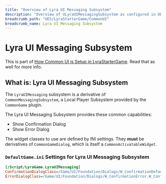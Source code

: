 ```yaml
---
title: "Overview of Lyra UI Messaging Subsystem"
description: "Overview of ULyraUIMessagingSubsystem as configured in UE5 LyraStarterGame"
breadcrumb_path: "UE5/LyraStarterGame/CommonUI"
breadcrumb_name: Lyra UI Messaging Subsystem
---
```



# Lyra UI Messaging Subsystem

This is part of [How Common UI is Setup in LyraStarterGame](./).
Read that as well for more info.


## What is: Lyra UI Messaging Subsystem

The `LyraUIMessaging` subsystem is a derivative of `CommonMessagingSubsystem`,
a Local Player Subsystem provided by the `CommonGame` plugin.

The Lyra UI Messaging Subsystem provides these common capabilities:

- Show Confirmation Dialog
- Show Error Dialog

The widget classes to use are defined by INI settings.
They **must** be derivatives of `CommonGameDialog`, which is itself a `CommonActivatableWidget`.


### `DefaultGame.ini` Settings for Lyra UI Messaging Subsystem
```ini
[/Script/LyraGame.LyraUIMessaging]
ConfirmationDialogClass=/Game/UI/Foundation/Dialogs/W_ConfirmationDefault.W_ConfirmationDefault_C
ErrorDialogClass=/Game/UI/Foundation/Dialogs/W_ConfirmationError.W_ConfirmationError_C
```
